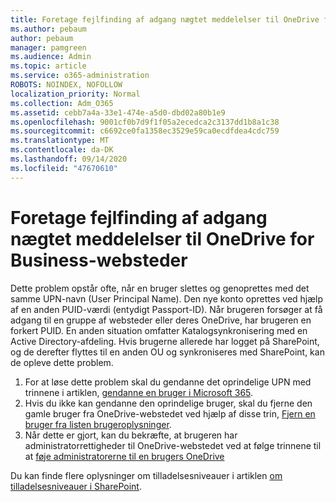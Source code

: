 ```yaml
---
title: Foretage fejlfinding af adgang nægtet meddelelser til OneDrive for Business-websteder
ms.author: pebaum
author: pebaum
manager: pamgreen
ms.audience: Admin
ms.topic: article
ms.service: o365-administration
ROBOTS: NOINDEX, NOFOLLOW
localization_priority: Normal
ms.collection: Adm_O365
ms.assetid: cebb7a4a-33e1-474e-a5d0-dbd02a80b1e9
ms.openlocfilehash: 9001cf0b7d9f1f05a2ecedca2c3137dd1b8a1c38
ms.sourcegitcommit: c6692ce0fa1358ec3529e59ca0ecdfdea4cdc759
ms.translationtype: MT
ms.contentlocale: da-DK
ms.lasthandoff: 09/14/2020
ms.locfileid: "47670610"
---
```

# <a name="troubleshooting-access-denied-messages-to-onedrive-for-business-sites"></a>Foretage fejlfinding af adgang nægtet meddelelser til OneDrive for Business-websteder

Dette problem opstår ofte, når en bruger slettes og genoprettes med det samme UPN-navn (User Principal Name). Den nye konto oprettes ved hjælp af en anden PUID-værdi (entydigt Passport-ID). Når brugeren forsøger at få adgang til en gruppe af websteder eller deres OneDrive, har brugeren en forkert PUID. En anden situation omfatter Katalogsynkronisering med en Active Directory-afdeling. Hvis brugerne allerede har logget på SharePoint, og de derefter flyttes til en anden OU og synkroniseres med SharePoint, kan de opleve dette problem.

1. For at løse dette problem skal du gendanne det oprindelige UPN med trinnene i artiklen, [gendanne en bruger i Microsoft 365](https://docs.microsoft.com/microsoft-365/admin/add-users/restore-user).
2. Hvis du ikke kan gendanne den oprindelige bruger, skal du fjerne den gamle bruger fra OneDrive-webstedet ved hjælp af disse trin, [Fjern en bruger fra listen brugeroplysninger](). 
3. Når dette er gjort, kan du bekræfte, at brugeren har administratorrettigheder til OneDrive-webstedet ved at følge trinnene til at [føje administratorerne til en brugers OneDrive](https://docs.microsoft.com/sharepoint/manage-user-profiles)

Du kan finde flere oplysninger om tilladelsesniveauer i artiklen [om tilladelsesniveauer i SharePoint](https://docs.microsoft.com/sharepoint/understanding-permission-levels).
